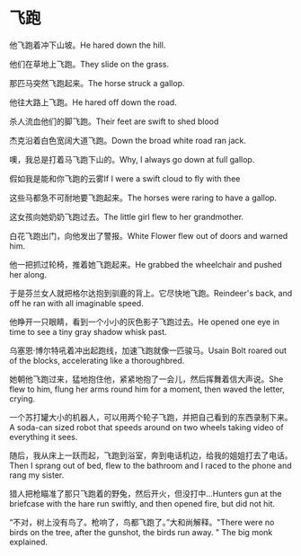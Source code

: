 # 飞跑

<p><span class="chinese">他飞跑着冲下山坡。</span><span class="english">He hared down the hill.</span></p>

<p><span class="chinese">他们在草地上飞跑。</span><span class="english">They slide on the grass.</span></p>

<p><span class="chinese">那匹马突然飞跑起来。</span><span class="english">The horse struck a gallop.</span></p>

<p><span class="chinese">他往大路上飞跑。</span><span class="english">He hared off down the road.</span></p>

<p><span class="chinese">杀人流血他们的脚飞跑。</span><span class="english">Their feet are swift to shed blood</span></p>

<p><span class="chinese">杰克沿着白色宽阔大道飞跑。</span><span class="english">Down the broad white road ran jack.</span></p>

<p><span class="chinese">噢，我总是打着马飞跑下山的。</span><span class="english">Why, I always go down at full gallop.</span></p>

<p><span class="chinese">假如我是能和你飞跑的云雾</span><span class="english">If I were a swift cloud to fly with thee</span></p>

<p><span class="chinese">这些马都急不可耐地要飞跑起来。</span><span class="english">The horses were raring to have a gallop.</span></p>

<p><span class="chinese">这女孩向她奶奶飞跑过去。</span><span class="english">The little girl flew to her grandmother.</span></p>

<p><span class="chinese">白花飞跑出门，向他发出了警报。</span><span class="english">White Flower flew out of doors and warned him.</span></p>

<p><span class="chinese">他一把抓过轮椅，推着她飞跑起来。</span><span class="english">He grabbed the wheelchair and pushed her along.</span></p>

<p><span class="chinese">于是芬兰女人就把格尔达抱到驯鹿的背上。它尽快地飞跑。</span><span class="english">Reindeer's back, and off he ran with all imaginable speed.</span></p>

<p><span class="chinese">他睁开一只眼睛，看到一个小小的灰色影子飞跑过去。</span><span class="english">He opened one eye in time to see a tiny gray shadow whisk past.</span></p>

<p><span class="chinese">乌塞恩·博尔特吼着冲出起跑线，加速飞跑就像一匹骏马。</span><span class="english">Usain Bolt roared out of the blocks, accelerating like a thoroughbred.</span></p>

<p><span class="chinese">她朝他飞跑过来，猛地抱住他，紧紧地抱了一会儿，然后挥舞着信大声说。</span><span class="english">She flew to him, flung her arms round him for a moment, then waved the letter, crying.</span></p>

<p><span class="chinese">一个苏打罐大小的机器人，可以用两个轮子飞跑，并把自己看到的东西录制下来。</span><span class="english">A soda-can sized robot that speeds around on two wheels taking video of everything it sees.</span></p>

<p><span class="chinese">随后，我从床上一跃而起，飞跑到浴室，奔到电话机边，给我的姐姐打去了电话。</span><span class="english">Then I sprang out of bed, flew to the bathroom and I raced to the phone and rang my sister.</span></p>

<p><span class="chinese">猎人把枪瞄准了那只飞跑着的野兔，然后开火，但没打中…</span><span class="english">Hunters gun at the briefcase with the hare run swiftly, and then opened fire, but did not hit.</span></p>

<p><span class="chinese">“不对，树上没有鸟了。枪响了，鸟都飞跑了。”大和尚解释。</span><span class="english">"There were no birds on the tree, after the gunshot, the birds run away. " The big monk explained.</span></p>

